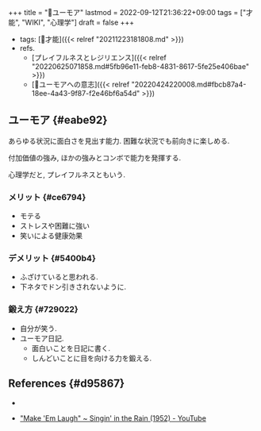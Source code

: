 +++
title = "📝ユーモア"
lastmod = 2022-09-12T21:36:22+09:00
tags = ["才能", "WIKI", "心理学"]
draft = false
+++

-   tags: [📝才能]({{< relref "20211223181808.md" >}})
-   refs.
    -   [プレイフルネスとレジリエンス]({{< relref "20220625071858.md#5fb96e11-feb8-4831-8617-5fe25e406bae" >}})
    -   [🔖ユーモアへの意志]({{< relref "20220424220008.md#fbcb87a4-18ee-4a43-9f87-f2e46bf6a54d" >}})


## ユーモア {#eabe92}

あらゆる状況に面白さを見出す能力. 困難な状況でも前向きに楽しめる.

付加価値の強み, ほかの強みとコンボで能力を発揮する.

心理学だと, プレイフルネスともいう.


### メリット {#ce6794}

-   モテる
-   ストレスや困難に強い
-   笑いによる健康効果


### デメリット {#5400b4}

-   ふざけていると思われる.
-   下ネタでドン引きされないように.


### 鍛え方 {#729022}

-   自分が笑う.
-   ユーモア日記.
    -   面白いことを日記に書く.
    -   しんどいことに目を向ける力を鍛える.


## References {#d95867}

-

-   ["Make 'Em Laugh" ~ Singin' in the Rain (1952) - YouTube](https://www.youtube.com/watch?v=SND3v0i9uhE)
